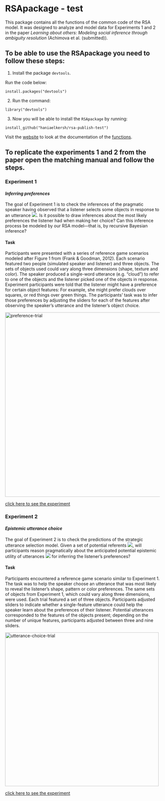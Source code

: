 # RSApackage - test

This package contains all the functions of the common code of the RSA model. It was designed to analyze and model data for Experiments 1 and 2 in the paper _Learning about others: Modeling social inference through ambiguity resolution_ (Achimova et al. (submitted)).

## To be able to use the RSApackage you need to follow these steps:
1. Install the package `devtools`.

Run the code below:
```
install.packages("devtools")
```

2. Run the command:
```
library("devtools")
```

3. Now you will be able to install the `RSApackage` by running:
```
install_github("haniaelkersh/rsa-publish-test")
```

Visit the [website](https://haniaelkersh.github.io/rsa-publish-test/index.html) to look at the documentation of the [functions](https://haniaelkersh.github.io/rsa-publish-test/reference/index.html).

## To replicate the experiments 1 and 2 from the paper open the matching manual and follow the steps.

### Experiment 1
#### _Inferring preferences_
The goal of Experiment 1 is to check the inferences of the pragmatic speaker having observed that a listener selects some objects in response to an utterance <img src="https://render.githubusercontent.com/render/math?math=u">. Is it possible to draw inferences about the most likely preferences the listener had when making her choice? Can this inference process be modeled by our RSA model—that is, by recursive Bayesian inference?

#### Task
Participants were presented with a series of reference game scenarios modeled after Figure 1 from (Frank & Goodman, 2012). Each scenario featured two people (simulated speaker and listener) and three objects. The sets of objects used could vary along three dimensions (shape, texture and color). The speaker produced a single-word utterance (e.g. “cloud”) to refer to one of the objects and the listener picked one of the objects in response. Experiment participants were told that the listener might have a preference for certain object features: For example, she might prefer clouds over squares, or red things over green things. The participants’ task was to infer those preferences by adjusting the sliders for each of the features after observing the speaker’s utterance and the listener’s object choice.

<img width="600" alt="preference-trial" src="https://user-images.githubusercontent.com/40029289/105725656-87b4c100-5f29-11eb-9668-2a167e99809c.png" >

[click here to see the experiment](http://www.socsci.uci.edu/~gscontra/experiments/prior_inference/4-pilot-training/prior-inference.html)

### Experiment 2
#### _Epistemic utterance choice_
The goal of Experiment 2 is to check the predictions of the strategic utterance selection model. Given a set of potential referents <img src="https://render.githubusercontent.com/render/math?math=S">, will participants reason pragmatically about the anticipated potential epistemic utility of utterances <img src="https://render.githubusercontent.com/render/math?math=u \in U"> for inferring the listener’s preferences?

#### Task
Participants encountered a reference game scenario similar to Experiment 1. The task was to help the speaker choose an utterance that was most likely to reveal the listener’s shape, pattern or color preferences. The same sets of objects from Experiment 1, which could vary along three dimensions, were used.
Each trial featured a set of three objects. Participants adjusted sliders to indicate whether a single-feature utterance could help the speaker learn about the preferences of their listener. Potential utterances corresponded to the features of the objects present; depending on the number of unique features, participants adjusted between three and nine sliders.


<img width="500" alt="utterance-choice-trial" src="https://user-images.githubusercontent.com/40029289/105725855-b59a0580-5f29-11eb-98b2-e1bd32635035.png">

[click here to see the experiment](http://www.socsci.uci.edu/~gscontra/experiments/prior_inference/3-pilot-utterance-choice/prior-inference.html)
